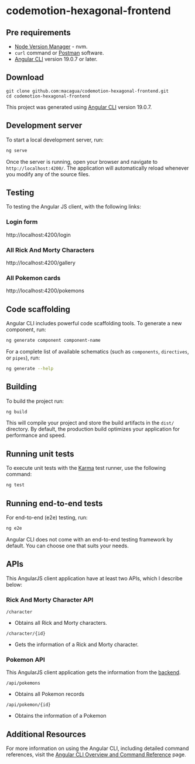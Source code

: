 # codemotion-hexagonal-frontend

## Pre requirements

- [Node Version Manager](https://github.com/nvm-sh/nvm) - nvm.
- ``curl`` command or [Postman](https://www.postman.com/) software.
- [Angular CLI](https://github.com/angular/angular-cli) version 19.0.7 or later.

## Download

```
git clone github.com:macagua/codemotion-hexagonal-frontend.git
cd codemotion-hexagonal-frontend
```

This project was generated using [Angular CLI](https://github.com/angular/angular-cli) version 19.0.7.

## Development server

To start a local development server, run:

```bash
ng serve
```

Once the server is running, open your browser and navigate to `http://localhost:4200/`. The application will automatically reload whenever you modify any of the source files.

## Testing

To testing the Angular JS client, with the following links:

### Login form

http://localhost:4200/login

### All Rick And Morty Characters

http://localhost:4200/gallery

### All Pokemon cards

http://localhost:4200/pokemons

## Code scaffolding

Angular CLI includes powerful code scaffolding tools. To generate a new component, run:

```bash
ng generate component component-name
```

For a complete list of available schematics (such as `components`, `directives`, or `pipes`), run:

```bash
ng generate --help
```

## Building

To build the project run:

```bash
ng build
```

This will compile your project and store the build artifacts in the `dist/` directory. By default, the production build optimizes your application for performance and speed.

## Running unit tests

To execute unit tests with the [Karma](https://karma-runner.github.io) test runner, use the following command:

```bash
ng test
```

## Running end-to-end tests

For end-to-end (e2e) testing, run:

```bash
ng e2e
```

Angular CLI does not come with an end-to-end testing framework by default. You can choose one that suits your needs.

## APIs

This AngularJS client application have at least two APIs, which I describe below:

### Rick And Morty Character API

``/character``
- Obtains all Rick and Morty characters.

``/character/{id}``
- Gets the information of a Rick and Morty character.

### Pokemon API

This AngularJS client application gets the information from the [backend](https://github.com/macagua/codemotion-hexagonal-backend#pokemon-api).

``/api/pokemons``
- Obtains all Pokemon records

``/api/pokemon/{id}``
- Obtains the information of a Pokemon

## Additional Resources

For more information on using the Angular CLI, including detailed command references, visit the [Angular CLI Overview and Command Reference](https://angular.dev/tools/cli) page.

